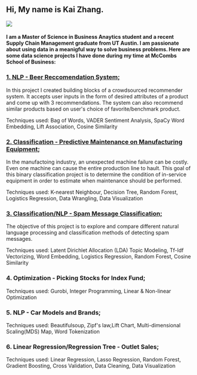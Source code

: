 
## Hi, My name is Kai Zhang. 
![](https://github.com/kaiczhang/pictures/blob/main/Me.jpeg)
#### I am a Master of Science in Business Anaytics student and a recent Supply Chain Management graduate from UT Austin. I am passionate about using data in a meanigful way to solve business problems. Here are some data science projects I have done during my time at McCombs School of Business:


### [1. NLP - Beer Reccomendation System;](https://github.com/kaiczhang/Data-Science-Portfolio/blob/main/Beer%20Recommendation%20System.ipynb)
In this project I created building blocks of a crowdsourced recommender system. It accepts user inputs in the form of desired attributes of a product and come up with 3 recommendations. The system can also recommend similar products based on user's choice of favorite/benchmark product.

Techniques used: Bag of Words, VADER Sentiment Analysis, SpaCy Word Embedding, Lift Association, Cosine Similarity

### [2. Classification - Predictive Maintenance on Manufacturing Equipment;](https://github.com/kaiczhang/Data-Science-Portfolio/blob/main/Predictive%20Maintenance%20on%20Manufacturing%20Equipment.ipynb)
In the manufactoing industry, an unexpected machine failure can be costly. Even one machine can cause the entire production line to hault. This goal of this binary classification project is to determine the condition of in-service equipment in order to estimate when maintenance should be performed.

Techniques used: K-nearest Neighbour, Decision Tree, Random Forest, Logistics Regression, Data Wrangling, Data Visualization

### [3. Classification/NLP - Spam Message Classification;](https://github.com/kaiczhang/Data-Science-Portfolio/blob/main/SpamProject.ipynb)
The objective of this project is to explore and compare different natural language processing and classification methods of detecting spam messages.

Techniques used: Latent Dirichlet Allocation (LDA) Topic Modeling, Tf-Idf Vectorizing, Word Embedding, Logistics Regression, Random Forest, Cosine Similarity

### 4. Optimization - Picking Stocks for Index Fund;
Techniques used: Gurobi, Integer Programming, Linear & Non-linear Optimization

### 5. NLP - Car Models and Brands; 
Techniques used: Beautifulsoup, Zipf's law,Lift Chart, Multi-dimensional Scaling(MDS) Map, Word Tokenization

### 6. Linear Regression/Regression Tree - Outlet Sales;
Techniques used: Linear Regression, Lasso Regression, Random Forest, Gradient Boosting, Cross Validation, Data Cleaning, Data Visualization



